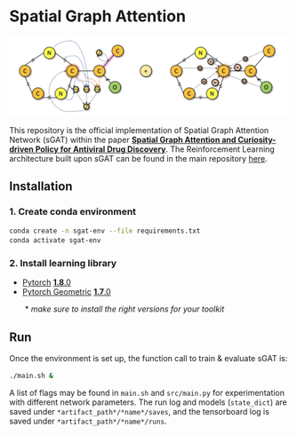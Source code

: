 # Spatial Graph Attention
![](figure/sGAT.png)

This repository is the official implementation of Spatial Graph Attention Network (sGAT) within the paper [**Spatial Graph Attention and Curiosity-driven Policy for Antiviral Drug Discovery**](https://arxiv.org/abs/2106.02190). The Reinforcement Learning architecture built upon sGAT can be found in the main repository [here](https://github.com/njchoma/DGAPN).


## Installation

### 1. Create conda environment
```bash
conda create -n sgat-env --file requirements.txt
conda activate sgat-env
```

### 2. Install learning library
- [Pytorch](https://pytorch.org/) [**1.8**.0](https://pytorch.org/get-started/previous-versions/)
- [Pytorch Geometric](https://pytorch-geometric.readthedocs.io/en/latest/) [**1.7**.0](https://pytorch-geometric.readthedocs.io/en/1.7.0/notes/installation.html)

  \* *make sure to install the right versions for your toolkit*


## Run
Once the environment is set up, the function call to train & evaluate sGAT is:

```bash
./main.sh &
```

A list of flags may be found in `main.sh` and `src/main.py` for experimentation with different network parameters. The run log and models (`state_dict`) are saved under `*artifact_path*/*name*/saves`, and the tensorboard log is saved under `*artifact_path*/*name*/runs`.
